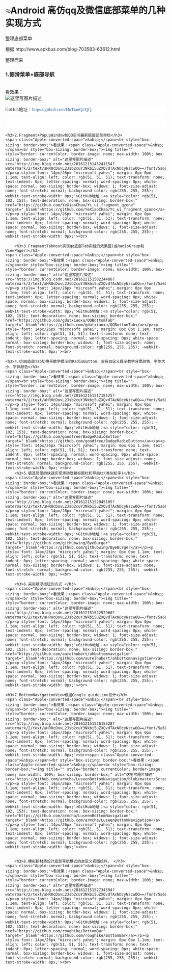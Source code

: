 <h1><a id="user-content-android-学习资料收集" class="anchor" href="#android-学习资料收集" aria-hidden="true"><svg aria-hidden="true" class="octicon octicon-link" height="16" version="1.1" viewBox="0 0 16 16" width="16"><path fill-rule="evenodd" d="M4 9h1v1H4c-1.5 0-3-1.69-3-3.5S2.55 3 4 3h4c1.45 0 3 1.69 3 3.5 0 1.41-.91 2.72-2 3.25V8.59c.58-.45 1-1.27 1-2.09C10 5.22 8.98 4 8 4H4c-.98 0-2 1.22-2 2.5S3 9 4 9zm9-3h-1v1h1c1 0 2 1.22 2 2.5S13.98 12 13 12H9c-.98 0-2-1.22-2-2.5 0-.83.42-1.64 1-2.09V6.25c-1.09.53-2 1.84-2 3.25C6 11.31 7.55 13 9 13h4c1.45 0 3-1.69 3-3.5S14.5 6 13 6z"></path></svg></a>Android 高仿qq及微信底部菜单的几种实现方式 </h1>

<p>整理底部菜单</p>
<p>根据 http://www.apkbus.com/blog-703583-63612.html</p><p>整理而来</p>
<div>
	<h3>1.侧滑菜单+底部导航</h3>
	<span class="Apple-converted-space">&nbsp;</span><br style="box-sizing: border-box;">看效果：<span class="Apple-converted-space">&nbsp;</span><br style="box-sizing: border-box;"><img title="" style="border: currentColor; border-image: none; max-width: 100%; box-sizing: border-box;" alt="这里写图片描述" src="http://img.blog.csdn.net/20161215155908133?watermark/2/text/aHR0cDovL2Jsb2cuY3Nkbi5uZXQvdTAxNDcyNzcwOQ==/font/5a6L5L2T/fontsize/400/fill/I0JBQkFCMA==/dissolve/70/gravity/SouthEast"></p><p style='font: 14px/26px "microsoft yahei"; margin: 0px 0px 1.1em; text-align: left; color: rgb(51, 51, 51); text-transform: none; text-indent: 0px; letter-spacing: normal; word-spacing: 0px; white-space: normal; box-sizing: border-box; widows: 1; font-size-adjust: none; font-stretch: normal; background-color: rgb(255, 255, 255); -webkit-text-stroke-width: 0px;'>GitHub地址：<a style="color: rgb(51, 102, 153); text-decoration: none; box-sizing: border-box;" href="https://github.com/HuTianQi/QQ" target="_blank">https://github.com/HuTianQi/QQ</a></p><p style='font: 14px/26px "microsoft yahei"; margin: 0px 0px 1.1em; text-align: left; color: rgb(51, 51, 51); text-transform: none; text-indent: 0px; letter-spacing: normal; word-spacing: 0px; white-space: normal; box-sizing: border-box; widows: 1; font-size-adjust: none; font-stretch: normal; background-color: rgb(255, 255, 255); -webkit-text-stroke-width: 0px;'><br>

	<h3>2.Fragment+PopupWindow仿QQ空间最新版底部菜单栏</h3>
	<span class="Apple-converted-space">&nbsp;</span><br style="box-sizing: border-box;">看效果：<span class="Apple-converted-space">&nbsp;</span><br style="box-sizing: border-box;"><img title="" style="border: currentColor; border-image: none; max-width: 100%; box-sizing: border-box;" alt="这里写图片描述" src="http://img.blog.csdn.net/20161215145241154?watermark/2/text/aHR0cDovL2Jsb2cuY3Nkbi5uZXQvdTAxNDcyNzcwOQ==/font/5a6L5L2T/fontsize/400/fill/I0JBQkFCMA==/dissolve/70/gravity/SouthEast"></p><p style='font: 14px/26px "microsoft yahei"; margin: 0px 0px 1.1em; text-align: left; color: rgb(51, 51, 51); text-transform: none; text-indent: 0px; letter-spacing: normal; word-spacing: 0px; white-space: normal; box-sizing: border-box; widows: 1; font-size-adjust: none; font-stretch: normal; background-color: rgb(255, 255, 255); -webkit-text-stroke-width: 0px;'>GitHub地址：<a style="color: rgb(51, 102, 153); text-decoration: none; box-sizing: border-box;" href="https://github.com/YeXiaoChao/Yc_ui_fragment_qzone" target="_blank">https://github.com/YeXiaoChao/Yc_ui_fragment_qzone</a></p><p style='font: 14px/26px "microsoft yahei"; margin: 0px 0px 1.1em; text-align: left; color: rgb(51, 51, 51); text-transform: none; text-indent: 0px; letter-spacing: normal; word-spacing: 0px; white-space: normal; box-sizing: border-box; widows: 1; font-size-adjust: none; font-stretch: normal; background-color: rgb(255, 255, 255); -webkit-text-stroke-width: 0px;'><br>

		<h3>3.FragmentTabHost实现qq底部Tab实践的效果图(或RadioGroup和ViewPager)</h3>
	<span class="Apple-converted-space">&nbsp;</span><br style="box-sizing: border-box;">看效果：<span class="Apple-converted-space">&nbsp;</span><br style="box-sizing: border-box;"><img title="" style="border: currentColor; border-image: none; max-width: 100%; box-sizing: border-box;" alt="这里写图片描述" src="http://img.blog.csdn.net/20161215150224486?watermark/2/text/aHR0cDovL2Jsb2cuY3Nkbi5uZXQvdTAxNDcyNzcwOQ==/font/5a6L5L2T/fontsize/400/fill/I0JBQkFCMA==/dissolve/70/gravity/SouthEast"></p><p style='font: 14px/26px "microsoft yahei"; margin: 0px 0px 1.1em; text-align: left; color: rgb(51, 51, 51); text-transform: none; text-indent: 0px; letter-spacing: normal; word-spacing: 0px; white-space: normal; box-sizing: border-box; widows: 1; font-size-adjust: none; font-stretch: normal; background-color: rgb(255, 255, 255); -webkit-text-stroke-width: 0px;'>GitHub地址：<a style="color: rgb(51, 102, 153); text-decoration: none; box-sizing: border-box;" href="https://github.com/gdutxiaoxu/QQBottomTab" target="_blank">https://github.com/gdutxiaoxu/QQBottomTab</a></p><p style='font: 14px/26px "microsoft yahei"; margin: 0px 0px 1.1em; text-align: left; color: rgb(51, 51, 51); text-transform: none; text-indent: 0px; letter-spacing: normal; word-spacing: 0px; white-space: normal; box-sizing: border-box; widows: 1; font-size-adjust: none; font-stretch: normal; background-color: rgb(255, 255, 255); -webkit-text-stroke-width: 0px;'><br>

	<h3>4.仿QQ底部Tab切换带数字提示的RadioButton，支持自定义提示数字背景颜色、字体大小、字体颜色</h3>
	<span class="Apple-converted-space">&nbsp;</span><br style="box-sizing: border-box;">看效果：<span class="Apple-converted-space">&nbsp;</span><br style="box-sizing: border-box;"><img title="" style="border: currentColor; border-image: none; max-width: 100%; box-sizing: border-box;" alt="这里写图片描述" src="http://img.blog.csdn.net/20161215151718125?watermark/2/text/aHR0cDovL2Jsb2cuY3Nkbi5uZXQvdTAxNDcyNzcwOQ==/font/5a6L5L2T/fontsize/400/fill/I0JBQkFCMA==/dissolve/70/gravity/SouthEast"></p><p style='font: 14px/26px "microsoft yahei"; margin: 0px 0px 1.1em; text-align: left; color: rgb(51, 51, 51); text-transform: none; text-indent: 0px; letter-spacing: normal; word-spacing: 0px; white-space: normal; box-sizing: border-box; widows: 1; font-size-adjust: none; font-stretch: normal; background-color: rgb(255, 255, 255); -webkit-text-stroke-width: 0px;'>GitHub地址：<a style="color: rgb(51, 102, 153); text-decoration: none; box-sizing: border-box;" href="https://github.com/goodfree/BadgeRadioButton" target="_blank">https://github.com/goodfree/BadgeRadioButton</a></p><p style='font: 14px/26px "microsoft yahei"; margin: 0px 0px 1.1em; text-align: left; color: rgb(51, 51, 51); text-transform: none; text-indent: 0px; letter-spacing: normal; word-spacing: 0px; white-space: normal; box-sizing: border-box; widows: 1; font-size-adjust: none; font-stretch: normal; background-color: rgb(255, 255, 255); -webkit-text-stroke-width: 0px;'><br>
		<h3>5.极其简便的快速实现滑动隐藏标题栏和导航栏(类似知乎)</h3>
	<span class="Apple-converted-space">&nbsp;</span><br style="box-sizing: border-box;">看效果：<span class="Apple-converted-space">&nbsp;</span><br style="box-sizing: border-box;"><img title="" style="border: currentColor; border-image: none; max-width: 100%; box-sizing: border-box;" alt="这里写图片描述" src="http://img.blog.csdn.net/20161215152045105?watermark/2/text/aHR0cDovL2Jsb2cuY3Nkbi5uZXQvdTAxNDcyNzcwOQ==/font/5a6L5L2T/fontsize/400/fill/I0JBQkFCMA==/dissolve/70/gravity/SouthEast"></p><p style='font: 14px/26px "microsoft yahei"; margin: 0px 0px 1.1em; text-align: left; color: rgb(51, 51, 51); text-transform: none; text-indent: 0px; letter-spacing: normal; word-spacing: 0px; white-space: normal; box-sizing: border-box; widows: 1; font-size-adjust: none; font-stretch: normal; background-color: rgb(255, 255, 255); -webkit-text-stroke-width: 0px;'>GitHub地址：<a style="color: rgb(51, 102, 153); text-decoration: none; box-sizing: border-box;" href="https://github.com/githubwing/ByeBurger" target="_blank">https://github.com/githubwing/ByeBurger</a></p><p style='font: 14px/26px "microsoft yahei"; margin: 0px 0px 1.1em; text-align: left; color: rgb(51, 51, 51); text-transform: none; text-indent: 0px; letter-spacing: normal; word-spacing: 0px; white-space: normal; box-sizing: border-box; widows: 1; font-size-adjust: none; font-stretch: normal; background-color: rgb(255, 255, 255); -webkit-text-stroke-width: 0px;'><br>

		<h3>6.采用悬浮按钮的方式 </h3>
	<span class="Apple-converted-space">&nbsp;</span><br style="box-sizing: border-box;">看效果：<span class="Apple-converted-space">&nbsp;</span><br style="box-sizing: border-box;"><img title="" style="border: currentColor; border-image: none; max-width: 100%; box-sizing: border-box;" alt="这里写图片描述" src="http://img.blog.csdn.net/20161215152252960?watermark/2/text/aHR0cDovL2Jsb2cuY3Nkbi5uZXQvdTAxNDcyNzcwOQ==/font/5a6L5L2T/fontsize/400/fill/I0JBQkFCMA==/dissolve/70/gravity/SouthEast"></p><p style='font: 14px/26px "microsoft yahei"; margin: 0px 0px 1.1em; text-align: left; color: rgb(51, 51, 51); text-transform: none; text-indent: 0px; letter-spacing: normal; word-spacing: 0px; white-space: normal; box-sizing: border-box; widows: 1; font-size-adjust: none; font-stretch: normal; background-color: rgb(255, 255, 255); -webkit-text-stroke-width: 0px;'>GitHub地址：<a style="color: rgb(51, 102, 153); text-decoration: none; box-sizing: border-box;" href="https://github.com/aurelhubert/ahbottomnavigation" target="_blank">https://github.com/aurelhubert/ahbottomnavigation</a></p><p style='font: 14px/26px "microsoft yahei"; margin: 0px 0px 1.1em; text-align: left; color: rgb(51, 51, 51); text-transform: none; text-indent: 0px; letter-spacing: normal; word-spacing: 0px; white-space: normal; box-sizing: border-box; widows: 1; font-size-adjust: none; font-stretch: normal; background-color: rgb(255, 255, 255); -webkit-text-stroke-width: 0px;'><br>

	<h3>7.BottomNavigationView根据Google guideLine设计</h3>
	<span class="Apple-converted-space">&nbsp;</span><br style="box-sizing: border-box;">看效果：<span class="Apple-converted-space">&nbsp;</span><br style="box-sizing: border-box;"><img title="" style="border: currentColor; border-image: none; max-width: 100%; box-sizing: border-box;" alt="这里写图片描述" src="http://img.blog.csdn.net/20161215152615528?watermark/2/text/aHR0cDovL2Jsb2cuY3Nkbi5uZXQvdTAxNDcyNzcwOQ==/font/5a6L5L2T/fontsize/400/fill/I0JBQkFCMA==/dissolve/70/gravity/SouthEast"></p><p style='font: 14px/26px "microsoft yahei"; margin: 0px 0px 1.1em; text-align: left; color: rgb(51, 51, 51); text-transform: none; text-indent: 0px; letter-spacing: normal; word-spacing: 0px; white-space: normal; box-sizing: border-box; widows: 1; font-size-adjust: none; font-stretch: normal; background-color: rgb(255, 255, 255); -webkit-text-stroke-width: 0px;'><br><span class="Apple-converted-space">&nbsp;</span><br style="box-sizing: border-box;">看效果：<span class="Apple-converted-space">&nbsp;</span><br style="box-sizing: border-box;"><img title="" style="border: currentColor; border-image: none; max-width: 100%; box-sizing: border-box;" alt="这里写图片描述" src="https://github.com/armcha/LuseenBottomNavigation/blob/master/ScreenShots/screen4.png"></p><p style='font: 14px/26px "microsoft yahei"; margin: 0px 0px 1.1em; text-align: left; color: rgb(51, 51, 51); text-transform: none; text-indent: 0px; letter-spacing: normal; word-spacing: 0px; white-space: normal; box-sizing: border-box; widows: 1; font-size-adjust: none; font-stretch: normal; background-color: rgb(255, 255, 255); -webkit-text-stroke-width: 0px;'>GitHub地址：<a style="color: rgb(51, 102, 153); text-decoration: none; box-sizing: border-box;" href="https://github.com/armcha/LuseenBottomNavigation" target="_blank">https://github.com/armcha/LuseenBottomNavigation</a></p><p style='font: 14px/26px "microsoft yahei"; margin: 0px 0px 1.1em; text-align: left; color: rgb(51, 51, 51); text-transform: none; text-indent: 0px; letter-spacing: normal; word-spacing: 0px; white-space: normal; box-sizing: border-box; widows: 1; font-size-adjust: none; font-stretch: normal; background-color: rgb(255, 255, 255); -webkit-text-stroke-width: 0px;'><br>

		
		<h3>8.模拟新材质设计底部导航模式的自定义视图组件。 </h3>
	<span class="Apple-converted-space">&nbsp;</span><br style="box-sizing: border-box;">看效果：<span class="Apple-converted-space">&nbsp;</span><br style="box-sizing: border-box;"><img title="" style="border: currentColor; border-image: none; max-width: 100%; box-sizing: border-box;" alt="这里写图片描述" src="http://img.blog.csdn.net/20161215152734594?watermark/2/text/aHR0cDovL2Jsb2cuY3Nkbi5uZXQvdTAxNDcyNzcwOQ==/font/5a6L5L2T/fontsize/400/fill/I0JBQkFCMA==/dissolve/70/gravity/SouthEast"></p><p style='font: 14px/26px "microsoft yahei"; margin: 0px 0px 1.1em; text-align: left; color: rgb(51, 51, 51); text-transform: none; text-indent: 0px; letter-spacing: normal; word-spacing: 0px; white-space: normal; box-sizing: border-box; widows: 1; font-size-adjust: none; font-stretch: normal; background-color: rgb(255, 255, 255); -webkit-text-stroke-width: 0px;'>GitHub地址：<a style="color: rgb(51, 102, 153); text-decoration: none; box-sizing: border-box;" href="https://github.com/roughike/BottomBar" target="_blank">https://github.com/roughike/BottomBar</a></p><p style='font: 14px/26px "microsoft yahei"; margin: 0px 0px 1.1em; text-align: left; color: rgb(51, 51, 51); text-transform: none; text-indent: 0px; letter-spacing: normal; word-spacing: 0px; white-space: normal; box-sizing: border-box; widows: 1; font-size-adjust: none; font-stretch: normal; background-color: rgb(255, 255, 255); -webkit-text-stroke-width: 0px;'><br>
</div>

